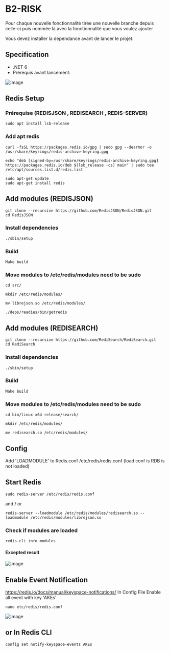 # B2-RISK

Pour chaque nouvelle fonctionnalité tirée une nouvelle branche depuis celle-ci puis nommée là avec la fonctionnalité que vous voulez ajouter

Vous devez installer la dependance avant de lancer le projet.

## Specification

- .NET 6
- Prérequis avant lancement:

![image](https://user-images.githubusercontent.com/91829231/193802735-e29d8524-2eb2-48b8-ac12-8679abedfb07.png)
   
## Redis Setup
### Prérequise (REDISJSON , REDISEARCH , REDIS-SERVER)
```
sudo apt install lsb-release
```
### Add apt redis
```
curl -fsSL https://packages.redis.io/gpg | sudo gpg --dearmor -o /usr/share/keyrings/redis-archive-keyring.gpg

echo "deb [signed-by=/usr/share/keyrings/redis-archive-keyring.gpg] https://packages.redis.io/deb $(lsb_release -cs) main" | sudo tee /etc/apt/sources.list.d/redis.list

sudo apt-get update
sudo apt-get install redis
```
## Add modules (REDISJSON)
```
git clone --recursive https://github.com/RedisJSON/RedisJSON.git
cd RedisJSON
```
### Install dependencies
```
./sbin/setup
```
### Build
```
Make build
```
### Move modules to /etc/redis/modules need to be sudo
```
cd src/

mkdir /etc/redis/modules/

mv librejson.so /etc/redis/modules/

./deps/readies/bin/getredis
```

## Add modules (REDISEARCH)
```
git clone --recursive https://github.com/RediSearch/RediSearch.git
cd RediSearch
```
### Install dependencies
```
./sbin/setup
```
### Build
```
Make build
```
### Move modules to /etc/redis/modules need to be sudo
```
cd bin/linux-x64-release/search/

mkdir /etc/redis/modules/

mv redisearch.so /etc/redis/modules/
```
## Config
Add 'LOADMODULE' to Redis.conf /etc/redis/redis.conf (load conf is RDB is not loaded)

## Start Redis
```
sudo redis-server /etc/redis/redis.conf
```
and / or
```
redis-server --loadmodule /etc/redis/modules/redisearch.so --loadmodule /etc/redis/modules/librejson.so
```
### Check if modules are loaded
```
redis-cli info modules
```
#### Excepted result 
![image](https://user-images.githubusercontent.com/91829231/209672595-00118994-b348-4a04-a6ad-ad3aa1ce8d3f.png)

## Enable Event Notification 
https://redis.io/docs/manual/keyspace-notifications/
In Config File Enable all event with key 'AKEs'
```
nano etc/redis/redis.conf
```
![image](https://user-images.githubusercontent.com/91829231/209959040-aa9dc700-44e5-48ea-9ca9-11b3d4682cf5.png)
## or In Redis CLI
```
config set notify-keyspace-events AKEs
```

